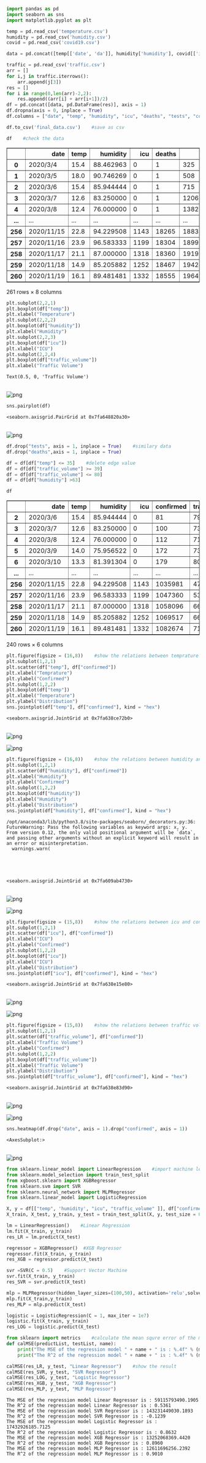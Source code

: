 ```python
import pandas as pd
import seaborn as sns
import matplotlib.pyplot as plt
```


```python
temp = pd.read_csv('temperature.csv')
humidity = pd.read_csv('humidity.csv')
covid = pd.read_csv('covid19.csv')
```


```python
data = pd.concat([temp[['date', 'da']], humidity['humidity'], covid[['icu', 'deaths', 'tests', 'confirmed']]], axis = 1)
```


```python
traffic = pd.read_csv('traffic.csv')
arr = []
for i,j in traffic.iterrows():
    arr.append(j[3])
res = []
for i in range(0,len(arr)-2,2):
    res.append((arr[i] + arr[i+1])/2)
df = pd.concat([data, pd.DataFrame(res)], axis = 1)
df.dropna(axis = 0, inplace = True)
df.columns = ["date", "temp", "humidity", "icu", "deaths", "tests", "confirmed", "traffic_volume"]
```


```python
df.to_csv('final_data.csv')    #save as csv
```


```python
df    #check the data
```




<div>
<style scoped>
    .dataframe tbody tr th:only-of-type {
        vertical-align: middle;
    }

    .dataframe tbody tr th {
        vertical-align: top;
    }
    
    .dataframe thead th {
        text-align: right;
    }
</style>
<table border="1" class="dataframe">
  <thead>
    <tr style="text-align: right;">
      <th></th>
      <th>date</th>
      <th>temp</th>
      <th>humidity</th>
      <th>icu</th>
      <th>deaths</th>
      <th>tests</th>
      <th>confirmed</th>
      <th>traffic_volume</th>
    </tr>
  </thead>
  <tbody>
    <tr>
      <th>0</th>
      <td>2020/3/4</td>
      <td>15.4</td>
      <td>88.462963</td>
      <td>0</td>
      <td>1</td>
      <td>325</td>
      <td>55</td>
      <td>89.5</td>
    </tr>
    <tr>
      <th>1</th>
      <td>2020/3/5</td>
      <td>18.0</td>
      <td>90.746269</td>
      <td>0</td>
      <td>1</td>
      <td>508</td>
      <td>67</td>
      <td>94.0</td>
    </tr>
    <tr>
      <th>2</th>
      <td>2020/3/6</td>
      <td>15.4</td>
      <td>85.944444</td>
      <td>0</td>
      <td>1</td>
      <td>715</td>
      <td>81</td>
      <td>79.5</td>
    </tr>
    <tr>
      <th>3</th>
      <td>2020/3/7</td>
      <td>12.6</td>
      <td>83.250000</td>
      <td>0</td>
      <td>1</td>
      <td>1206</td>
      <td>100</td>
      <td>73.5</td>
    </tr>
    <tr>
      <th>4</th>
      <td>2020/3/8</td>
      <td>12.4</td>
      <td>76.000000</td>
      <td>0</td>
      <td>1</td>
      <td>1382</td>
      <td>112</td>
      <td>71.0</td>
    </tr>
    <tr>
      <th>...</th>
      <td>...</td>
      <td>...</td>
      <td>...</td>
      <td>...</td>
      <td>...</td>
      <td>...</td>
      <td>...</td>
      <td>...</td>
    </tr>
    <tr>
      <th>256</th>
      <td>2020/11/15</td>
      <td>22.8</td>
      <td>94.229508</td>
      <td>1143</td>
      <td>18265</td>
      <td>18839535</td>
      <td>1035981</td>
      <td>47.5</td>
    </tr>
    <tr>
      <th>257</th>
      <td>2020/11/16</td>
      <td>23.9</td>
      <td>96.583333</td>
      <td>1199</td>
      <td>18304</td>
      <td>18993274</td>
      <td>1047360</td>
      <td>53.0</td>
    </tr>
    <tr>
      <th>258</th>
      <td>2020/11/17</td>
      <td>21.1</td>
      <td>87.000000</td>
      <td>1318</td>
      <td>18360</td>
      <td>19191038</td>
      <td>1058096</td>
      <td>66.5</td>
    </tr>
    <tr>
      <th>259</th>
      <td>2020/11/18</td>
      <td>14.9</td>
      <td>85.205882</td>
      <td>1252</td>
      <td>18467</td>
      <td>19424942</td>
      <td>1069517</td>
      <td>66.0</td>
    </tr>
    <tr>
      <th>260</th>
      <td>2020/11/19</td>
      <td>16.1</td>
      <td>89.481481</td>
      <td>1332</td>
      <td>18555</td>
      <td>19649202</td>
      <td>1082674</td>
      <td>71.5</td>
    </tr>
  </tbody>
</table>
<p>261 rows × 8 columns</p>
</div>




```python
plt.subplot(2,2,1)
plt.boxplot(df["temp"])
plt.xlabel("Temperature")
plt.subplot(2,2,2)
plt.boxplot(df["humidity"])
plt.xlabel("Humidity")
plt.subplot(2,2,3)
plt.boxplot(df["icu"])
plt.xlabel("ICU")
plt.subplot(2,2,4)
plt.boxplot(df["traffic_volume"])
plt.xlabel("Traffic Volume")
```




    Text(0.5, 0, 'Traffic Volume')




​    
![png](output_6_1.png)
​    



```python
sns.pairplot(df)
```




    <seaborn.axisgrid.PairGrid at 0x7fa648820a30>




​    
![png](output_7_1.png)
​    



```python
df.drop("tests", axis = 1, inplace = True)    #similary data
df.drop("deaths",axis = 1, inplace = True) 
```


```python
df = df[df["temp"] <= 35]    #delete edge value
df = df[df["traffic_volume"] >= 39]
df = df[df["traffic_volume"] <= 80]
df = df[df["humidity"] >63]
```


```python
df
```




<div>
<style scoped>
    .dataframe tbody tr th:only-of-type {
        vertical-align: middle;
    }

    .dataframe tbody tr th {
        vertical-align: top;
    }
    
    .dataframe thead th {
        text-align: right;
    }
</style>
<table border="1" class="dataframe">
  <thead>
    <tr style="text-align: right;">
      <th></th>
      <th>date</th>
      <th>temp</th>
      <th>humidity</th>
      <th>icu</th>
      <th>confirmed</th>
      <th>traffic_volume</th>
    </tr>
  </thead>
  <tbody>
    <tr>
      <th>2</th>
      <td>2020/3/6</td>
      <td>15.4</td>
      <td>85.944444</td>
      <td>0</td>
      <td>81</td>
      <td>79.5</td>
    </tr>
    <tr>
      <th>3</th>
      <td>2020/3/7</td>
      <td>12.6</td>
      <td>83.250000</td>
      <td>0</td>
      <td>100</td>
      <td>73.5</td>
    </tr>
    <tr>
      <th>4</th>
      <td>2020/3/8</td>
      <td>12.4</td>
      <td>76.000000</td>
      <td>0</td>
      <td>112</td>
      <td>71.0</td>
    </tr>
    <tr>
      <th>5</th>
      <td>2020/3/9</td>
      <td>14.0</td>
      <td>75.956522</td>
      <td>0</td>
      <td>172</td>
      <td>73.0</td>
    </tr>
    <tr>
      <th>6</th>
      <td>2020/3/10</td>
      <td>13.3</td>
      <td>81.391304</td>
      <td>0</td>
      <td>179</td>
      <td>80.0</td>
    </tr>
    <tr>
      <th>...</th>
      <td>...</td>
      <td>...</td>
      <td>...</td>
      <td>...</td>
      <td>...</td>
      <td>...</td>
    </tr>
    <tr>
      <th>256</th>
      <td>2020/11/15</td>
      <td>22.8</td>
      <td>94.229508</td>
      <td>1143</td>
      <td>1035981</td>
      <td>47.5</td>
    </tr>
    <tr>
      <th>257</th>
      <td>2020/11/16</td>
      <td>23.9</td>
      <td>96.583333</td>
      <td>1199</td>
      <td>1047360</td>
      <td>53.0</td>
    </tr>
    <tr>
      <th>258</th>
      <td>2020/11/17</td>
      <td>21.1</td>
      <td>87.000000</td>
      <td>1318</td>
      <td>1058096</td>
      <td>66.5</td>
    </tr>
    <tr>
      <th>259</th>
      <td>2020/11/18</td>
      <td>14.9</td>
      <td>85.205882</td>
      <td>1252</td>
      <td>1069517</td>
      <td>66.0</td>
    </tr>
    <tr>
      <th>260</th>
      <td>2020/11/19</td>
      <td>16.1</td>
      <td>89.481481</td>
      <td>1332</td>
      <td>1082674</td>
      <td>71.5</td>
    </tr>
  </tbody>
</table>
<p>240 rows × 6 columns</p>
</div>




```python
plt.figure(figsize = (16,8))    #show the relations between temprature and confirmed people
plt.subplot(1,2,1)
plt.scatter(df["temp"], df["confirmed"])
plt.xlabel("Temprature")
plt.ylabel("Confirmed")
plt.subplot(1,2,2)
plt.boxplot(df["temp"])
plt.xlabel("Temperature")
plt.ylabel("Distribution")
sns.jointplot(df["temp"], df["confirmed"], kind = "hex")
```





    <seaborn.axisgrid.JointGrid at 0x7fa638ce72b0>




​    
![png](output_11_2.png)
​    




![png](output_11_3.png)
    



```python
plt.figure(figsize = (16,8))    #show the relations between humidity and confirmed people
plt.subplot(1,2,1)
plt.scatter(df["humidity"], df["confirmed"])
plt.xlabel("Humidity")
plt.ylabel("Confirmed")
plt.subplot(1,2,2)
plt.boxplot(df["humidity"])
plt.xlabel("Humidity")
plt.ylabel("Distribution")
sns.jointplot(df["humidity"], df["confirmed"], kind = "hex")
```

    /opt/anaconda3/lib/python3.8/site-packages/seaborn/_decorators.py:36: FutureWarning: Pass the following variables as keyword args: x, y. From version 0.12, the only valid positional argument will be `data`, and passing other arguments without an explicit keyword will result in an error or misinterpretation.
      warnings.warn(





    <seaborn.axisgrid.JointGrid at 0x7fa609ab4730>




​    
![png](output_12_2.png)
​    




![png](output_12_3.png)
    



```python
plt.figure(figsize = (15,8))    #show the relations between icu and confirmed people
plt.subplot(1,2,1)
plt.scatter(df["icu"], df["confirmed"])
plt.xlabel("ICU")
plt.ylabel("Confirmed")
plt.subplot(1,2,2)
plt.boxplot(df["icu"])
plt.xlabel("ICU")
plt.ylabel("Distribution")
sns.jointplot(df["icu"], df["confirmed"], kind = "hex")
```





    <seaborn.axisgrid.JointGrid at 0x7fa638e15e80>




​    
![png](output_13_2.png)
​    




![png](output_13_3.png)
    



```python
plt.figure(figsize = (15,8))    #show the relations between traffic volume and confirmed people
plt.subplot(1,2,1)
plt.scatter(df["traffic_volume"], df["confirmed"])
plt.xlabel("Traffic Volume")
plt.ylabel("Confirmed")
plt.subplot(1,2,2)
plt.boxplot(df["traffic_volume"])
plt.xlabel("Traffic Volume")
plt.ylabel("Distribution")
sns.jointplot(df["traffic_volume"], df["confirmed"], kind = "hex")
```





    <seaborn.axisgrid.JointGrid at 0x7fa638e83d90>




​    
![png](output_14_2.png)
​    




![png](output_14_3.png)
    



```python
sns.heatmap(df.drop("date", axis = 1).drop("confirmed", axis = 1))
```




    <AxesSubplot:>




​    
![png](output_15_1.png)
​    



```python
from sklearn.linear_model import LinearRegression    #import machine learning packages
from sklearn.model_selection import train_test_split
from xgboost.sklearn import XGBRegressor
from sklearn.svm import SVR
from sklearn.neural_network import MLPRegressor
from sklearn.linear_model import LogisticRegression
```


```python
X, y = df[["temp", 'humidity', "icu", "traffic_volume" ]], df["confirmed"]
X_train, X_test, y_train, y_test = train_test_split(X, y, test_size = 0.33, random_state = 17)#split dataset
```


```python
lm = LinearRegression()    #Linear Regression
lm.fit(X_train, y_train)
res_LR = lm.predict(X_test)
```


```python
regressor = XGBRegressor()  #XGB Regressor
regressor.fit(X_train, y_train)
res_XGB = regressor.predict(X_test)
```


```python
svr =SVR(C = 0.5)    #Support Vector Machine
svr.fit(X_train, y_train)
res_SVR = svr.predict(X_test)
```


```python
mlp = MLPRegressor(hidden_layer_sizes=(100,50), activation='relu',solver='adam',alpha=0.01,max_iter=50000)    #MLP Regressor
mlp.fit(X_train,y_train)
res_MLP = mlp.predict(X_test)
```


```python
logistic = LogisticRegression(C = 1, max_iter = 1e7)
logistic.fit(X_train, y_train)
res_LOG = logistic.predict(X_test)
```



```python
from sklearn import metrics    #calculate the mean squre error of the models
def calMSE(predictList, testList, name):
    print("The MSE of the regression model " + name + " is : %.4f" % (metrics.mean_squared_error(testList, predictList)))
    print("The R^2 of the regression model " + name + " is : %.4f" % (metrics.r2_score(testList,predictList)))
```


```python
calMSE(res_LR, y_test, "Linear Regressor")    #show the result
calMSE(res_SVR, y_test, "SVR Regressor")
calMSE(res_LOG, y_test, "Logistic Regressor")
calMSE(res_XGB, y_test, "XGB Regressor")
calMSE(res_MLP, y_test, "MLP Regressor")
```

    The MSE of the regression model Linear Regressor is : 59115793490.1905
    The R^2 of the regression model Linear Regressor is : 0.5361
    The MSE of the regression model SVR Regressor is : 143231449030.1893
    The R^2 of the regression model SVR Regressor is : -0.1239
    The MSE of the regression model Logistic Regressor is : 17432926185.7125
    The R^2 of the regression model Logistic Regressor is : 0.8632
    The MSE of the regression model XGB Regressor is : 13252068369.4420
    The R^2 of the regression model XGB Regressor is : 0.8960
    The MSE of the regression model MLP Regressor is : 12611696256.2392
    The R^2 of the regression model MLP Regressor is : 0.9010

